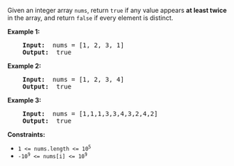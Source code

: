 Given an integer array <code>nums</code>, return <code>true</code> if any value appears <b>at least twice</b> in the array, and return <code>false</code> if every element is distinct.


<b>Example 1:</b><br>
<pre>
    <b>Input: </b> nums = [1, 2, 3, 1]
    <b>Output: </b> true
</pre>

<b>Example 2:</b><br>
<pre>
    <b>Input: </b> nums = [1, 2, 3, 4]
    <b>Output: </b> true
</pre>

<b>Example 3:</b><br>
<pre>
    <b>Input: </b> nums = [1,1,1,3,3,4,3,2,4,2]
    <b>Output: </b> true
</pre>


<b>Constraints:</b>
<ul>
    <li><code>1 <= nums.length <= 10<sup>5</sup></code></li>
    <li><code>-10<sup>9</sup> <= nums[i] <= 10<sup>9</sup></code></li>
</ul>